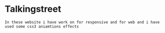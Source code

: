# Talkingstreet

``In these website i have work on for responsive and for web and i have used some css3 aniamtions effects``

